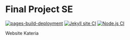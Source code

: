 # Final Project SE

[![pages-build-deployment](https://github.com/StevanusO/SE-Kelompok-16/actions/workflows/pages/pages-build-deployment/badge.svg)](https://github.com/StevanusO/SE-Kelompok-16/actions/workflows/pages/pages-build-deployment) [![Jekyll site CI](https://github.com/StevanusO/SE-Kelompok-16/actions/workflows/jekyll.yml/badge.svg)](https://github.com/StevanusO/SE-Kelompok-16/actions/workflows/jekyll.yml) [![Node.js CI](https://github.com/StevanusO/SE-Kelompok-16/actions/workflows/node.js.yml/badge.svg)](https://github.com/StevanusO/SE-Kelompok-16/actions/workflows/node.js.yml)


Website Kateria
